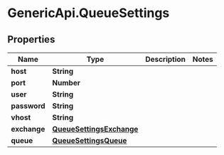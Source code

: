 # GenericApi.QueueSettings

## Properties

Name | Type | Description | Notes
------------ | ------------- | ------------- | -------------
**host** | **String** |  | 
**port** | **Number** |  | 
**user** | **String** |  | 
**password** | **String** |  | 
**vhost** | **String** |  | 
**exchange** | [**QueueSettingsExchange**](QueueSettingsExchange.md) |  | 
**queue** | [**QueueSettingsQueue**](QueueSettingsQueue.md) |  | 


